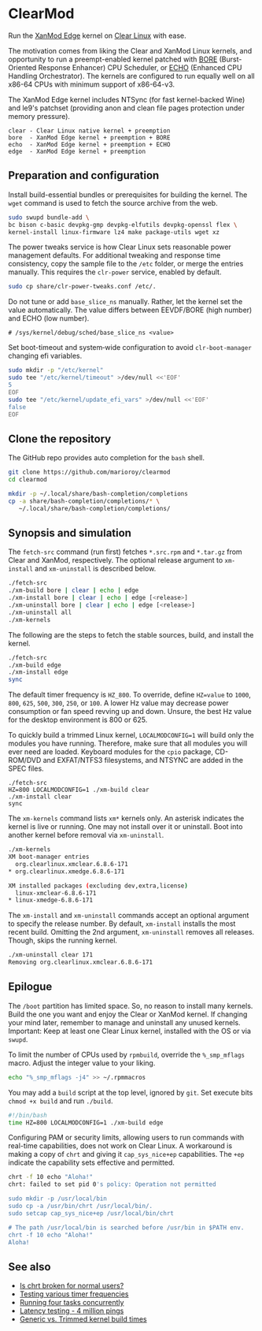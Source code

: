 # ClearMod

Run the [XanMod Edge](https://github.com/xanmod) kernel on [Clear Linux](https://www.clearlinux.org) with ease.

The motivation comes from liking the Clear and XanMod Linux kernels, and opportunity to run a preempt-enabled kernel patched with [BORE](https://github.com/firelzrd/bore-scheduler) (Burst-Oriented Response Enhancer) CPU Scheduler, or [ECHO](https://github.com/hamadmarri/ECHO-CPU-Scheduler) (Enhanced CPU Handling Orchestrator). The kernels are configured to run equally well on all x86-64 CPUs with minimum support of x86-64-v3.

The XanMod Edge kernel includes NTSync (for fast kernel-backed Wine) and le9's patchset
(providing anon and clean file pages protection under memory pressure).

```text
clear - Clear Linux native kernel + preemption
bore  - XanMod Edge kernel + preemption + BORE
echo  - XanMod Edge kernel + preemption + ECHO
edge  - XanMod Edge kernel + preemption
```

## Preparation and configuration

Install build-essential bundles or prerequisites for building the kernel.
The `wget` command is used to fetch the source archive from the web.

```bash
sudo swupd bundle-add \
bc bison c-basic devpkg-gmp devpkg-elfutils devpkg-openssl flex \
kernel-install linux-firmware lz4 make package-utils wget xz
```

The power tweaks service is how Clear Linux sets reasonable power management
defaults. For additional tweaking and response time consistency, copy the
sample file to the `/etc` folder, or merge the entries manually. This requires
the `clr-power` service, enabled by default.

```bash
sudo cp share/clr-power-tweaks.conf /etc/.
```

Do not tune or add `base_slice_ns` manually. Rather, let the kernel set the
value automatically. The value differs between EEVDF/BORE (high number) and
ECHO (low number).

```text
# /sys/kernel/debug/sched/base_slice_ns <value>
```

Set boot-timeout and system‐wide configuration to avoid `clr‐boot‐manager`
changing efi variables.

```bash
sudo mkdir -p "/etc/kernel"
sudo tee "/etc/kernel/timeout" >/dev/null <<'EOF'
5
EOF
sudo tee "/etc/kernel/update_efi_vars" >/dev/null <<'EOF'
false
EOF
```

## Clone the repository

The GitHub repo provides auto completion for the `bash` shell.

```bash
git clone https://github.com/marioroy/clearmod
cd clearmod

mkdir -p ~/.local/share/bash-completion/completions
cp -a share/bash-completion/completions/* \
   ~/.local/share/bash-completion/completions/
```

## Synopsis and simulation

The `fetch-src` command (run first) fetches `*.src.rpm` and `*.tar.gz` from
Clear and XanMod, respectively. The optional release argument to `xm-install`
and `xm-uninstall` is described below.

```bash
./fetch-src
./xm-build bore | clear | echo | edge
./xm-install bore | clear | echo | edge [<release>]
./xm-uninstall bore | clear | echo | edge [<release>]
./xm-uninstall all
./xm-kernels
```

The following are the steps to fetch the stable sources, build, and
install the kernel.

```bash
./fetch-src
./xm-build edge
./xm-install edge
sync
```

The default timer frequency is `HZ_800`. To override, define `HZ=value` to
`1000`, `800`, `625`, `500`, `300`, `250`, or `100`. A lower Hz value
may decrease power consumption or fan speed revving up and down.
Unsure, the best Hz value for the desktop environment is 800 or 625.

To quickly build a trimmed Linux kernel, `LOCALMODCONFIG=1` will build only
the modules you have running. Therefore, make sure that all modules you will
ever need are loaded. Keyboard modules for the `cpio` package, CD-ROM/DVD and
EXFAT/NTFS3 filesystems, and NTSYNC are added in the SPEC files.

```text
./fetch-src
HZ=800 LOCALMODCONFIG=1 ./xm-build clear
./xm-install clear
sync
```

The `xm-kernels` command lists `xm*` kernels only. An asterisk indicates
the kernel is live or running. One may not install over it or uninstall.
Boot into another kernel before removal via `xm-uninstall`.

```bash
./xm-kernels 
XM boot-manager entries
  org.clearlinux.xmclear.6.8.6-171
* org.clearlinux.xmedge.6.8.6-171

XM installed packages (excluding dev,extra,license)
  linux-xmclear-6.8.6-171
* linux-xmedge-6.8.6-171
```

The `xm-install` and `xm-uninstall` commands accept an optional argument to
specify the release number. By default, `xm-install` installs the most recent
build. Omitting the 2nd argument, `xm-uninstall` removes all releases.
Though, skips the running kernel.

```bash
./xm-uninstall clear 171
Removing org.clearlinux.xmclear.6.8.6-171
```

## Epilogue

The `/boot` partition has limited space. So, no reason to install many kernels.
Build the one you want and enjoy the Clear or XanMod kernel. If changing your
mind later, remember to manage and uninstall any unused kernels. Important:
Keep at least one Clear Linux kernel, installed with the OS or via `swupd`.

To limit the number of CPUs used by `rpmbuild`, override the `%_smp_mflags`
macro. Adjust the integer value to your liking.

```bash
echo "%_smp_mflags -j4" >> ~/.rpmmacros
```

You may add a `build` script at the top level, ignored by `git`.
Set execute bits `chmod +x build` and run `./build`.

```bash
#!/bin/bash
time HZ=800 LOCALMODCONFIG=1 ./xm-build edge
```

Configuring PAM or security limits, allowing users to run commands with
real-time capabilities, does not work on Clear Linux. A workaround is making
a copy of `chrt` and giving it `cap_sys_nice+ep` capabilities. The `+ep`
indicate the capability sets effective and permitted.

```bash
chrt -f 10 echo "Aloha!"
chrt: failed to set pid 0's policy: Operation not permitted

sudo mkdir -p /usr/local/bin
sudo cp -a /usr/bin/chrt /usr/local/bin/.
sudo setcap cap_sys_nice+ep /usr/local/bin/chrt

# The path /usr/local/bin is searched before /usr/bin in $PATH env.
chrt -f 10 echo "Aloha!"
Aloha!
```

## See also

* [Is chrt broken for normal users?](https://github.com/clearlinux/distribution/issues/2962)
* [Testing various timer frequencies](https://gist.github.com/marioroy/f383f1e9f18498a251beb5c0a9f33dcf)
* [Running four tasks concurrently](https://community.clearlinux.org/t/nvidia-and-xanmod-cl-updates/9299/28?u=marioroy)
* [Latency testing - 4 million pings](https://gist.github.com/marioroy/5b36c9b650cb2af42e702922a8466d69)
* [Generic vs. Trimmed kernel build times](https://community.clearlinux.org/t/nvidia-and-xanmod-cl-updates/9299/15?u=marioroy)

